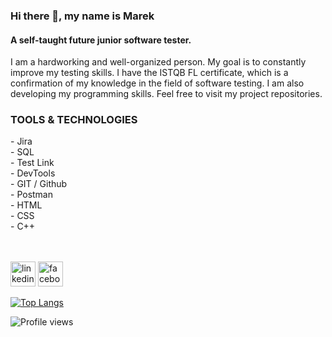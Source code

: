 ### Hi there 👋, my name is Marek
#### A self-taught future junior software tester.
I am a hardworking and well-organized person. My goal is to constantly improve my testing skills. I have the ISTQB FL certificate, which is a confirmation of my knowledge in the field of software testing. I am also developing my programming skills. Feel free to visit my project repositories.

<h3>TOOLS & TECHNOLOGIES </h3>
- Jira </br>
- SQL </br>
- Test Link </br>
- DevTools </br>
- GIT / Github </br>
- Postman </br>
- HTML </br>
- CSS </br>
- C++ </br> </br> </br>

[<img src='https://cdn.jsdelivr.net/npm/simple-icons@3.0.1/icons/linkedin.svg' alt='linkedin' height='40'>](https://www.linkedin.com/in/marek-kalkowski/)             [<img src='https://cdn.jsdelivr.net/npm/simple-icons@3.0.1/icons/facebook.svg' alt='facebook' height='40'>](https://www.facebook.com/marek.kalkowski.1) 

[![Top Langs](https://github-readme-stats.vercel.app/api/top-langs/?username=marekkalkowski90)](https://github.com/anuraghazra/github-readme-stats)

![Profile views](https://gpvc.arturio.dev/marekkalkowski90)  








<!--
**marekkalkowski90/marekkalkowski90** is a ✨ _special_ ✨ repository because its `README.md` (this file) appears on your GitHub profile.

Here are some ideas to get you started:

- 🔭 I’m currently working on ...
- 🌱 I’m currently learning ...
- 👯 I’m looking to collaborate on ...
- 🤔 I’m looking for help with ...
- 💬 Ask me about ...
- 📫 How to reach me: ...
- 😄 Pronouns: ...
- ⚡ Fun fact: ...
-->
